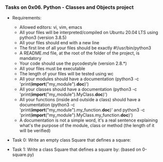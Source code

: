 ### Tasks on 0x06. Python - Classes and Objects project
- Requirements:
	- Allowed editors: vi, vim, emacs
	- All your files will be interpreted/compiled on Ubuntu 20.04 LTS using python3 (version 3.8.5)
	- All your files should end with a new line
	- The first line of all your files should be exactly #!/usr/bin/python3
	- A README.md file, at the root of the folder of the project, is mandatory
	- Your code should use the pycodestyle (version 2.8.\*)
	- All your files must be executable
	- The length of your files will be tested using wc
	- All your modules should have a documentation (python3 -c 'print(__import__("my_module").__doc__)')
	- All your classes should have a documentation (python3 -c 'print(__import__("my_module").MyClass.__doc__)')
	- All your functions (inside and outside a class) should have a documentation (python3 -c 'print(__import__("my_module").my_function.__doc__)' and python3 -c 'print(__import__("my_module").MyClass.my_function.__doc__)')
	- A documentation is not a simple word, it's a real sentence explaining what's the purpose of the module, class or method (the length of it will be verified)

- Task 0: Write an empty class Square that defines a square:
- Task 1: Write a class Square that defines a square by: (based on 0-square.py)
